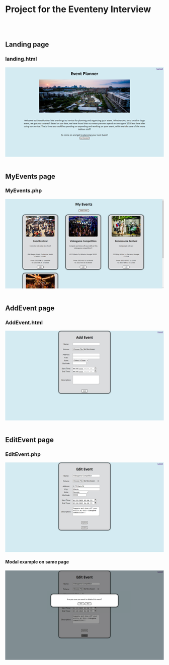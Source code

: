 # Project for the Eventeny Interview
<br>
<br>

## Landing page
### landing.html
![alt text](https://github.com/NickkcIn7/EventenyInterview/blob/main/ProjectPics/Landing.png?raw=true)
<br>
<br>

## MyEvents page
### MyEvents.php
![alt text](https://github.com/NickkcIn7/EventenyInterview/blob/main/ProjectPics/MyEvents.png?raw=true)
<br>
<br>

## AddEvent page
### AddEvent.html
![alt text](https://github.com/NickkcIn7/EventenyInterview/blob/main/ProjectPics/AddEvent.png?raw=true)
<br>
<br>

## EditEvent page
### EditEvent.php
![alt text](https://github.com/NickkcIn7/EventenyInterview/blob/main/ProjectPics/EditEvent.png?raw=true)
#### Modal example on same page
![alt text](https://github.com/NickkcIn7/EventenyInterview/blob/main/ProjectPics/Modal.png?raw=true)
